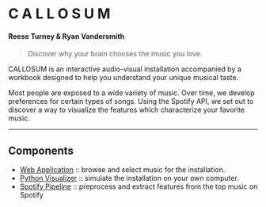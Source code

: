 # C A L L O S U M

#### Reese Turney & Ryan Vandersmith

> Discover why your brain chooses the music you love.

CALLOSUM is an interactive audio-visual installation accompanied by a workbook designed to help you understand your unique musical taste.

Most people are exposed to a wide variety of music. 
Over time, we develop preferences for certain types of songs. Using the Spotify API, we set out to discover a way to visualize the features which characterize your favorite music.

---

## Components

- [Web Application](./callosum-webapp) :: browse and select music for the installation.
- [Python Visualizer](./callosum-simulator) :: simulate the installation on your own computer.
- [Spotify Pipeline](./notebooks/callosum_spotify_visualization.ipynb) :: preprocess and extract features from the top music on Spotify
